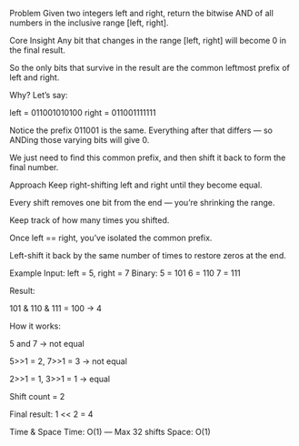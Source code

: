 Problem
Given two integers left and right, return the bitwise AND of all numbers in the inclusive range [left, right].

Core Insight
Any bit that changes in the range [left, right] will become 0 in the final result.

So the only bits that survive in the result are the common leftmost prefix of left and right.

Why?
Let’s say:

left = 011001010100
right = 011001111111

Notice the prefix 011001 is the same.
Everything after that differs — so ANDing those varying bits will give 0.

We just need to find this common prefix, and then shift it back to form the final number.

Approach
Keep right-shifting left and right until they become equal.

Every shift removes one bit from the end — you’re shrinking the range.

Keep track of how many times you shifted.

Once left == right, you’ve isolated the common prefix.

Left-shift it back by the same number of times to restore zeros at the end.

Example
Input: left = 5, right = 7
Binary:
5 = 101
6 = 110
7 = 111

Result:

101 & 110 & 111 = 100 → 4

How it works:

5 and 7 → not equal

5>>1 = 2, 7>>1 = 3 → not equal

2>>1 = 1, 3>>1 = 1 → equal

Shift count = 2

Final result: 1 << 2 = 4

Time & Space
Time: O(1) — Max 32 shifts
Space: O(1)
